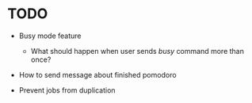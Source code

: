 # TODO

- Busy mode feature
  - What should happen when user sends *busy* command more than once?
  
- How to send message about finished pomodoro
- Prevent jobs from duplication

